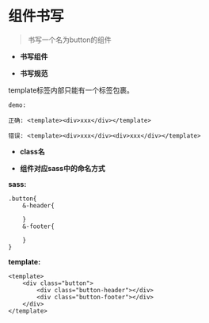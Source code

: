 # 组件书写

> 书写一个名为button的组件

* **书写组件**


    <template>
        //组件
    </template>


* **书写规范**
  
template标签内部只能有一个标签包裹。


    demo:
    
    正确: <template><div>xxx</div></template>
    
    错误: <template><div>xxx</div><div>xxx</div></template>

* **class名**


    <template><div class="button"></div></template>


* **组件对应sass中的命名方式**

**sass:**
    
    .button{
        &-header{
            
        }
        &-footer{
            
        }
    }
    
    
**template:**

        
    <template>
        <div class="button">
            <div class="button-header"></div>
            <div class="button-footer"></div>
        </div>
    </template>
